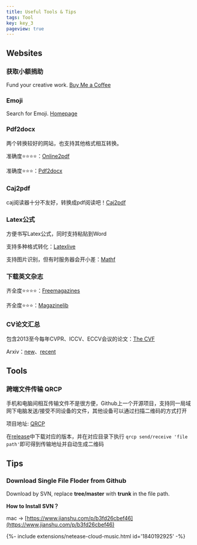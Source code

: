 ```yaml
---
title: Useful Tools & Tips
tags: Tool
key: key_3
pageview: true
---
```


## Websites

### 获取小额捐助

Fund your creative work. [Buy Me a Coffee](https://www.buymeacoffee.com/)

### Emoji

Search for Emoji. [Homepage](https://emojipedia.org/)

### Pdf2docx

两个转换较好的网站，也支持其他格式相互转换。

准确度⭐⭐⭐⭐：[Online2pdf](https://online2pdf.com/pdf2docx)

准确度⭐⭐⭐：[Pdf2docx](https://pdf2docx.com/)

### Caj2pdf

caj阅读器十分不友好，转换成pdf阅读吧！[Caj2pdf](https://www.easeconvert.com/caj-to-pdf/)

### Latex公式

方便书写Latex公式，同时支持粘贴到Word

支持多种格式转化：[Latexlive](https://www.latexlive.com/)

支持图片识别，但有时服务器会开小差：[Mathf](https://mathf.itewqq.cn/)

### 下载英文杂志

齐全度⭐⭐⭐⭐：[Freemagazines](https://freemagazines.top/)

齐全度⭐⭐⭐：[Magazinelib](https://magazinelib.com/)

### CV论文汇总

包含2013至今每年CVPR、ICCV、ECCV会议的论文：[The CVF](https://openaccess.thecvf.com/menu)

Arxiv：[new](https://arxiv.org/list/cs.CV/new)、[recent](https://arxiv.org/list/cs.CV/recent)

## Tools

### 跨端文件传输 QRCP

手机和电脑间相互传输文件不是很方便，Github上一个开源项目，支持同一局域网下电脑发送/接受不同设备的文件，其他设备可以通过扫描二维码的方式打开

项目地址: [QRCP](https://github.com/claudiodangelis/qrcp)

在[release](https://github.com/claudiodangelis/qrcp/releases)中下载对应的版本，并在对应目录下执行 `qrcp send/receive 'file path'`即可得到传输地址并自动生成二维码

## Tips

### Download Single File Floder from Github

Download by SVN, replace **tree/master** with **trunk** in the file path.

**How to Install SVN？**

mac → [https://www.jianshu.com/p/b3fd26cbef46](https://www.jianshu.com/p/b3fd26cbef46)

<div>{%- include extensions/netease-cloud-music.html id='1840192925' -%}</div>
